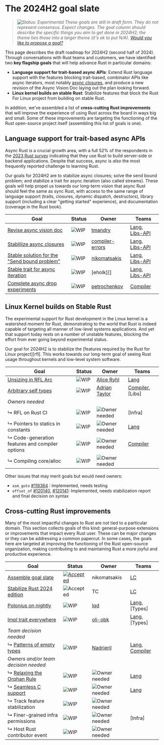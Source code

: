 # The 2024H2 goal slate

> *![Status: Experimental](https://img.shields.io/badge/Status-Experimental-yellow) These goals are still in draft form. They do not represent consensus. Expect changes. The goal column should describe the specific things you aim to get done in 2024H2; the theme ties those into a larger theme (it's ok to put N/A). [Would you like to propose a goal?](../how_to/propose_a_goal.md)*

This page describes the draft roadmap for 2024H2 (second half of 2024). Through conversations with Rust teams and customers, we have identified two **key flagship goals** that will help advance Rust in particular domains:

* **Language support for trait-based async APIs**: Extend Rust language support with the features blocking trait-based, combinator APIs like async iterators, most notably [async closures][AC], and produce a new revision of the Async Vision Doc laying out the plan looking forward.
* **Linux kernel builds on stable Rust**: Stabilize features that block the Rust For Linux project from building on stable Rust.

In addition, we've assembled a list of **cross-cutting Rust improvements** that will improve the experience of using Rust across the board in ways big and small. Some of these improvements are targeting the functioning of the Rust open-source project itself (assembling this list of goals is one).

## Language support for trait-based async APIs

Async Rust is a crucial growth area, with a full 52% of the respondents in the [2023 Rust survey](https://blog.rust-lang.org/2024/02/19/2023-Rust-Annual-Survey-2023-results.html) indicating that they use Rust to build server-side or backend applications. Despite that success, async is *also* the most frequently reported challenge to learning Rust. 

Our goals for 2024H2 are to stabilize async closures; solve the send bound problem; and stabilize a trait for async iteration (also called streams). These goals will help propel us towards our long-term vision that async Rust should feel the same as sync Rust, with access to the same range of language support (traits, closures, dynamic dispatch, destructors), library support (including a clear "getting started" experience), and documentation (coverage in the Rust book).

| Goal                                                | Status      | Owner               | Teams              |
| --------------------------------------------------- | ----------- | ------------------- | ------------------ |
| [Revise async vision doc][AVD]                      | ![WIP][wip] | [tmandry][]         | [Lang], [Libs-API] |
| [Stablilize async closures][AC]                     | ![WIP][wip] | [compiler-errors][] | [Lang], [Libs-API] |
| [Stable solution for the "Send bound problem"][ASB] | ![WIP][wip] | [nikomatsakis][]    | [Lang], [Libs-API] |
| [Stable trait for async iteration][AI]              | ![WIP][wip] | [eholk][]           | [Lang], [Libs-API] |
| [Complete async drop experiments][AD]               | ![WIP][wip] | [petrochenkov][]    | [Compiler]         |

[AVD]: ./Async.md
[AC]: ./Async--AsyncClosures.md
[ASB]: Async--SendBounds.md
[AI]: ./Async--Streams.md
[AD]: ./Async--Drop.md

## Linux Kernel builds on Stable Rust

The experimental support for Rust development in the Linux kernel is a watershed moment for Rust, demonstrating to the world that Rust is indeed capable of targeting all manner of low-level systems applications. And yet that support today rests on a number of unstable features, blocking the effort from ever going beyond experimental status.

Our goal for 2024H2 is to stabilize the [features required by the Rust for Linux project][rfl]. This works towards our long-term goal of seeing Rust usage throughout kernels and low-level system software.

| Goal                                            | Status      | Owner                | Teams              |
| ----------------------------------------------- | ----------- | -------------------- | ------------------ |
| [Unsizing in RFL Arc][]                         | ![WIP][wip] | [Alice Ryhl][]       | [Lang]             |
| [Arbitrary self types][]                        | ![WIP][wip] | [Adrian Taylor][]    | [Compiler], [Libs] |
| *Owners needed*                                 |             |                      |                    |
| ↳ RFL on Rust CI                                | ![WIP][wip] | ![Owner needed][own] | [Infra]            |
| ↳ Pointers to statics in constants              | ![WIP][wip] | ![Owner needed][own] | [Lang]             |
| ↳ Code-generation features and compiler options | ![WIP][wip] | ![Owner needed][own] | [Compiler]         |
| ↳ Compiling core/alloc                          | ![WIP][wip] | ![Owner needed][own] |                    |

[Alice Ryhl]: https://github.com/Darksonn/

Other issues that may merit goals but would need owners:

* `asm_goto` [#119364][] : Implemented, needs testing
* `offset_of` [#120140][], [#120141][]: Implemented, needs stabilization report and final decision on syntax

[Unsizing in RFL Arc]: ./rfl_arc_unsizing.md
[Arbitrary self types]: ./arbitrary_self_types.md
[Adrian Taylor]: https://github.com/adetaylor
[#119364]: https://github.com/rust-lang/rust/issues/119364
[#120140]: https://github.com/rust-lang/rust/issues/120140
[#120141]: https://github.com/rust-lang/rust/issues/120141

## Cross-cutting Rust improvements

Many of the most impactful changes to Rust are not tied to a particular domain. This section collects goals of this kind: general-purpose extensions or improvements that impact every Rust user. These can be major changes or they can be addressing a common papercut. In some cases, the goals here are targeted at improving the functioning of the Rust open-source organization, making contributing to and maintaining Rust a more joyful and productive experience.

| Goal                                 | Status                      | Owner                | Teams              |
| ------------------------------------ | --------------------------- | -------------------- | ------------------ |
| [Assemble goal slate][]              | [![Accepted][acc]][rfc3614] | nikomatsakis         | [LC]               |
| [Stabilize Rust 2024 edition][]      | ![Accepted][acc]            | TC                   | [LC]               |
| [Polonius on nightly][]              | ![WIP][wip]                 | [lqd]                | [Lang], [Types]    |
| [Impl trait everywhere][]            | ![WIP][wip]                 | [oli-obk]            | [Lang], [Types]    |
| *Team decision needed*               |                             |                      |                    |
| ↳ [Patterns of empty types][]        | ![WIP][wip]                 | [Nadrieril]          | [Lang], [Compiler] |
| *Owners and/or team decision needed* |                             |                      |                    |
| ↳ [Relaxing the Orphan Rule][]       | ![WIP][wip]                 | ![Owner needed][own] | [Lang]             |
| ↳ [Seamless C support][]             | ![WIP][wip]                 | ![Owner needed][own] | [Lang]             |
| ↳ Track feature stabilization        | ![WIP][wip]                 | ![Owner needed][own] |                    |
| ↳ Finer-grained infra permissions    | ![WIP][wip]                 | ![Owner needed][own] | [Infra]            |
| ↳ Host Rust contributor event        | ![WIP][wip]                 | ![Owner needed][own] |                    |

[Assemble goal slate]: ./Project-goal-slate.md
[rfc3614]: https://github.com/rust-lang/rfcs/pull/3614

[Stabilize Rust 2024 edition]: ./Rust-2024-Edition.md
[Intrusive linked lists]: ./Intrusive-linked-lists.md
[Fallible allocation]: ./Fallible-allocation.md
[Impl trait everywhere]: ./Impl-trait-everywhere.md
[Intrusive linked lists]: ./Intrusive-linked-lists.md
[Patterns of empty types]: ./Patterns-of-empty-types.md
[Polonius on nightly]: ./Polonius.md
[Relaxing the Orphan Rule]: ./Relaxing-the-Orphan-Rule.md
[Seamless C support]: ./Seamless-C-Support.md

[own]: https://img.shields.io/badge/Owned%20Needed-blue

[acc]: https://img.shields.io/badge/Accepted-green
[prov]: https://img.shields.io/badge/Provisional-yellow
[wip]: https://img.shields.io/badge/WIP-yellow

[compiler-errors]: https://github.com/compiler-errors
[lqd]: https://github.com/lqd
[Nadrieril]: https://github.com/Nadrieril
[nikomatsakis]: https://github.com/nikomatsakis
[oli-obk]: https://github.com/oli-obk
[tmandry]: https://github.com/tmandry
[petrochenkov]: https://github.com/petrochenkov

[Compiler]: https://www.rust-lang.org/governance/teams/compiler
[Lang]: https://www.rust-lang.org/governance/teams/lang
[LC]: https://www.rust-lang.org/governance/teams/leadership-council
[Libs-API]: https://www.rust-lang.org/governance/teams/library#team-libs-api

